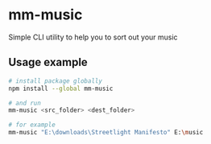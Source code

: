 # mm-music

Simple CLI utility to help you to sort out your music

## Usage example

```bash
# install package globally
npm install --global mm-music

# and run
mm-music <src_folder> <dest_folder>

# for example
mm-music "E:\downloads\Streetlight Manifesto" E:\music
```
